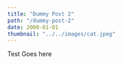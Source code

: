 ```yaml
---
title: "Dummy Post 2"
path: "/dummy-post-2"
date: 2000-01-01
thumbnail: "../../images/cat.jpeg"
---
```





Test Goes here